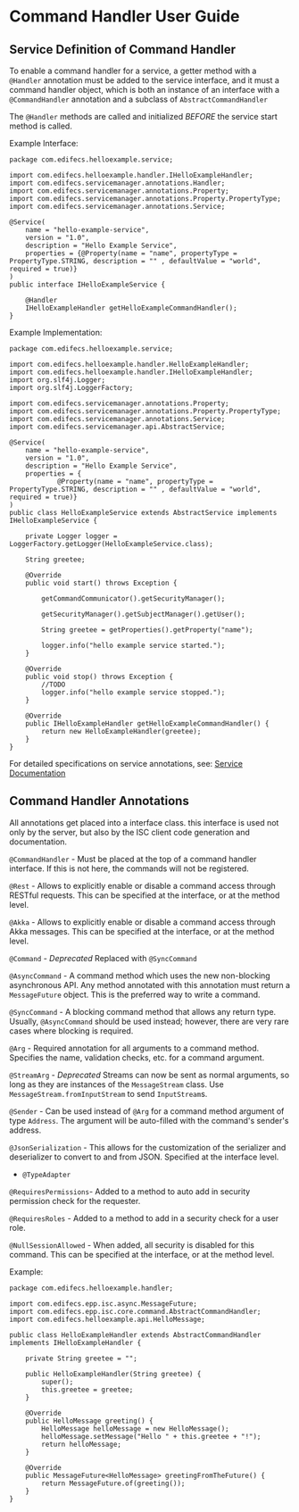 # Command Handler User Guide


## Service Definition of Command Handler

To enable a command handler for a service, a getter method with a `@Handler` annotation must be added to the service
interface, and it must a command handler object, which is both an instance of an interface with a `@CommandHandler`
annotation and a subclass of `AbstractCommandHandler`

The `@Handler` methods are called and initialized *BEFORE* the service start method is called.

Example Interface:

    package com.edifecs.helloexample.service;
    
    import com.edifecs.helloexample.handler.IHelloExampleHandler;
    import com.edifecs.servicemanager.annotations.Handler;
    import com.edifecs.servicemanager.annotations.Property;
    import com.edifecs.servicemanager.annotations.Property.PropertyType;
    import com.edifecs.servicemanager.annotations.Service;
    
    @Service(
    	name = "hello-example-service", 
    	version = "1.0", 
    	description = "Hello Example Service", 
    	properties = {@Property(name = "name", propertyType = PropertyType.STRING, description = "" , defaultValue = "world", required = true)}
    )
    public interface IHelloExampleService {
    
        @Handler
        IHelloExampleHandler getHelloExampleCommandHandler();
    }
    
Example Implementation:

    package com.edifecs.helloexample.service;
    
    import com.edifecs.helloexample.handler.HelloExampleHandler;
    import com.edifecs.helloexample.handler.IHelloExampleHandler;
    import org.slf4j.Logger;
    import org.slf4j.LoggerFactory;
    
    import com.edifecs.servicemanager.annotations.Property;
    import com.edifecs.servicemanager.annotations.Property.PropertyType;
    import com.edifecs.servicemanager.annotations.Service;
    import com.edifecs.servicemanager.api.AbstractService;
    
    @Service(
    	name = "hello-example-service",
    	version = "1.0", 
    	description = "Hello Example Service", 
    	properties = {
                @Property(name = "name", propertyType = PropertyType.STRING, description = "" , defaultValue = "world", required = true)}
    )
    public class HelloExampleService extends AbstractService implements IHelloExampleService {
    	
    	private Logger logger = LoggerFactory.getLogger(HelloExampleService.class);
    
        String greetee;
    
    	@Override
    	public void start() throws Exception {
    
            getCommandCommunicator().getSecurityManager();
    
            getSecurityManager().getSubjectManager().getUser();
    
    		String greetee = getProperties().getProperty("name");
    
    		logger.info("hello example service started.");
    	}
    
    	@Override
    	public void stop() throws Exception {
    		//TODO
    		logger.info("hello example service stopped.");
    	}
    
        @Override
        public IHelloExampleHandler getHelloExampleCommandHandler() {
            return new HelloExampleHandler(greetee);
        }
    }

    
For detailed specifications on service annotations, see: [Service Documentation](../../../sm/service-api/README.md)

## Command Handler Annotations

All annotations get placed into a interface class. this interface is used not only by the server, but also by the ISC
client code generation and documentation.

`@CommandHandler` - Must be placed at the top of a command handler interface. If this is not here, the commands will not
be registered. 

`@Rest` - Allows to explicitly enable or disable a command access through RESTful requests. This can be specified at the
interface, or at the method level.

`@Akka` - Allows to explicitly enable or disable a command access through Akka messages. This can be specified at the
interface, or at the method level.

`@Command` - *Deprecated* Replaced with `@SyncCommand`

`@AsyncCommand` - A command method which uses the new non-blocking asynchronous API. Any method annotated with this
annotation must return a `MessageFuture` object. This is the preferred way to write a command.

`@SyncCommand` - A blocking command method that allows any return type. Usually, `@AsyncCommand` should be used instead;
however, there are very rare cases where blocking is required.

`@Arg` - Required annotation for all arguments to a command method. Specifies the name, validation checks, etc. for a
command argument.

`@StreamArg` - *Deprecated* Streams can now be sent as normal arguments, so long as they are instances of the
`MessageStream` class. Use `MessageStream.fromInputStream` to send `InputStream`s.

`@Sender` - Can be used instead of `@Arg` for a command method argument of type `Address`. The argument will be
auto-filled with the command's sender's address.

`@JsonSerialization` - This allows for the customization of the serializer and deserializer to convert to and from JSON.
Specified at the interface level. 

  * `@TypeAdapter`

`@RequiresPermissions`- Added to a method to auto add in security permission check for the requester.

`@RequiresRoles` - Added to a method to add in a security check for a user role.

`@NullSessionAllowed` - When added, all security is disabled for this command. This can be specified at the interface,
or at the method level.


Example:

    package com.edifecs.helloexample.handler;
    
    import com.edifecs.epp.isc.async.MessageFuture;
    import com.edifecs.epp.isc.core.command.AbstractCommandHandler;
    import com.edifecs.helloexample.api.HelloMessage;
    
    public class HelloExampleHandler extends AbstractCommandHandler implements IHelloExampleHandler {
    	
    	private String greetee = "";
    	
    	public HelloExampleHandler(String greetee) {
    		super();
    		this.greetee = greetee;
    	}
    	
    	@Override
    	public HelloMessage greeting() {
    		HelloMessage helloMessage = new HelloMessage();
    		helloMessage.setMessage("Hello " + this.greetee + "!");
    		return helloMessage;
    	}
    
        @Override
        public MessageFuture<HelloMessage> greetingFromTheFuture() {
            return MessageFuture.of(greeting());
        }
    }
